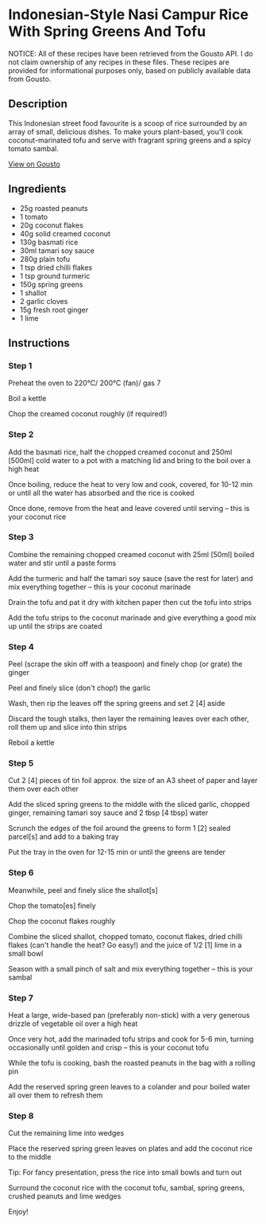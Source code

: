 # Indonesian-Style Nasi Campur Rice With Spring Greens And Tofu

NOTICE: All of these recipes have been retrieved from the Gousto API. I do not claim ownership of any recipes in these files. These recipes are provided for informational purposes only, based on publicly available data from Gousto.

## Description

This Indonesian street food favourite is a scoop of rice surrounded by an array of small, delicious dishes. To make yours plant-based, you'll cook coconut-marinated tofu and serve with fragrant spring greens and a spicy tomato sambal.


[View on Gousto](https://www.gousto.co.uk/recipes/cookbook/indonesian-style-nasi-campur-rice-with-pak-choi-and-tofu)

## Ingredients

- 25g roasted peanuts
- 1 tomato
- 20g coconut flakes
- 40g solid creamed coconut
- 130g basmati rice
- 30ml tamari soy sauce
- 280g plain tofu
- 1 tsp dried chilli flakes
- 1 tsp ground turmeric
- 150g spring greens
- 1 shallot
- 2 garlic cloves
- 15g fresh root ginger
- 1 lime

## Instructions


### Step 1

Preheat the oven to 220°C/ 200°C (fan)/ gas 7

Boil a kettle

Chop the creamed coconut roughly (if required!)


### Step 2

Add the basmati rice, half the chopped creamed coconut and 250ml <span class="text-danger">[500ml]</span> cold water to a pot with a matching lid and bring to the boil over a high heat

Once boiling, reduce the heat to very low and cook, covered, for 10-12 min or until all the water has absorbed and the rice is cooked

Once done, remove from the heat and leave covered until serving – this is your coconut rice


### Step 3

Combine the remaining chopped creamed coconut with 25ml<span class="text-danger"> [50ml] </span>boiled water and stir until a paste forms

Add the turmeric and half the tamari soy sauce (save the rest for later) and mix everything together – this is your coconut marinade

Drain the tofu and pat it dry with kitchen paper then cut the tofu into strips

Add the tofu strips to the coconut marinade and give everything a good mix up until the strips are coated


### Step 4

Peel (scrape the skin off with a teaspoon) and finely chop (or grate) the ginger

Peel and finely slice (don't chop!) the garlic

Wash, then rip the leaves off the spring greens and set 2 <span class="text-danger">[4]</span> aside

Discard the tough stalks, then layer the remaining leaves over each other, roll them up and slice into thin strips

Reboil a kettle


### Step 5

Cut 2 <span class="text-danger">[4]</span> pieces of tin foil approx. the size of an A3 sheet of paper and layer them over each other

Add the sliced spring greens to the middle with the sliced garlic, chopped ginger, remaining tamari soy sauce and 2 tbsp<span class="text-danger"> [4 tbsp]</span> water

Scrunch the edges of the foil around the greens to form 1 <span class="text-danger">[2]</span> sealed parcel<span class="text-danger">[s]</span> and add to a baking tray

Put the tray in the oven for 12-15 min or until the greens are tender


### Step 6

Meanwhile, peel and finely slice the shallot<span class="text-danger">[s]</span>

Chop the tomato<span class="text-danger">[es]</span> finely

Chop the coconut flakes roughly

Combine the sliced shallot, chopped tomato, coconut flakes, dried chilli flakes (can't handle the heat? Go easy!) and the juice of 1/2 <span class="text-danger">[1]</span> lime in a small bowl

Season with a small pinch of salt and mix everything together – this is your sambal


### Step 7

Heat a large, wide-based pan (preferably non-stick) with a very generous drizzle of vegetable oil over a high heat

Once very hot, add the marinaded tofu strips and cook for 5-6 min, turning occasionally until golden and crisp – this is your coconut tofu

While the tofu is cooking, bash the roasted peanuts in the bag with a rolling pin

Add the reserved spring green leaves to a colander and pour boiled water all over them to refresh them

### Step 8

Cut the remaining lime into wedges

Place the reserved spring green leaves on plates and add the coconut rice to the middle

Tip: For fancy presentation, press the rice into small bowls and turn out

Surround the coconut rice with the coconut tofu, sambal, spring greens, crushed peanuts and lime wedges

Enjoy!


